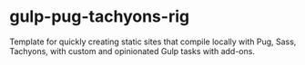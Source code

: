 # gulp-pug-tachyons-rig
Template for quickly creating static sites that compile locally with Pug, Sass, Tachyons, with custom and opinionated Gulp tasks with add-ons.
